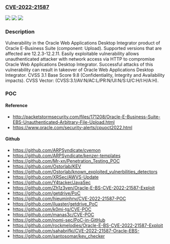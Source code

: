 ### [CVE-2022-21587](https://cve.mitre.org/cgi-bin/cvename.cgi?name=CVE-2022-21587)
![](https://img.shields.io/static/v1?label=Product&message=Web%20Applications%20Desktop%20Integrator&color=blue)
![](https://img.shields.io/static/v1?label=Version&message=%3D%2012.2.3-12.2.11%20&color=brighgreen)
![](https://img.shields.io/static/v1?label=Vulnerability&message=Easily%20exploitable%20vulnerability%20allows%20unauthenticated%20attacker%20with%20network%20access%20via%20HTTP%20to%20compromise%20Oracle%20Web%20Applications%20Desktop%20Integrator.%20%20Successful%20attacks%20of%20this%20vulnerability%20can%20result%20in%20takeover%20of%20Oracle%20Web%20Applications%20Desktop%20Integrator.&color=brighgreen)

### Description

Vulnerability in the Oracle Web Applications Desktop Integrator product of Oracle E-Business Suite (component: Upload). Supported versions that are affected are 12.2.3-12.2.11. Easily exploitable vulnerability allows unauthenticated attacker with network access via HTTP to compromise Oracle Web Applications Desktop Integrator. Successful attacks of this vulnerability can result in takeover of Oracle Web Applications Desktop Integrator. CVSS 3.1 Base Score 9.8 (Confidentiality, Integrity and Availability impacts). CVSS Vector: (CVSS:3.1/AV:N/AC:L/PR:N/UI:N/S:U/C:H/I:H/A:H).

### POC

#### Reference
- http://packetstormsecurity.com/files/171208/Oracle-E-Business-Suite-EBS-Unauthenticated-Arbitrary-File-Upload.html
- https://www.oracle.com/security-alerts/cpuoct2022.html

#### Github
- https://github.com/ARPSyndicate/cvemon
- https://github.com/ARPSyndicate/kenzer-templates
- https://github.com/Mr-xn/Penetration_Testing_POC
- https://github.com/Ostorlab/KEV
- https://github.com/Ostorlab/known_exploited_vulnerbilities_detectors
- https://github.com/XRSec/AWVS-Update
- https://github.com/Y4tacker/JavaSec
- https://github.com/Zh1z3ven/Oracle-E-BS-CVE-2022-21587-Exploit
- https://github.com/getdrive/PoC
- https://github.com/hieuminhnv/CVE-2022-21587-POC
- https://github.com/iluaster/getdrive_PoC
- https://github.com/k0mi-tg/CVE-POC
- https://github.com/manas3c/CVE-POC
- https://github.com/nomi-sec/PoC-in-GitHub
- https://github.com/rockmelodies/Oracle-E-BS-CVE-2022-21587-Exploit
- https://github.com/sahabrifki/CVE-2022-21587-Oracle-EBS-
- https://github.com/santosomar/kev_checker

